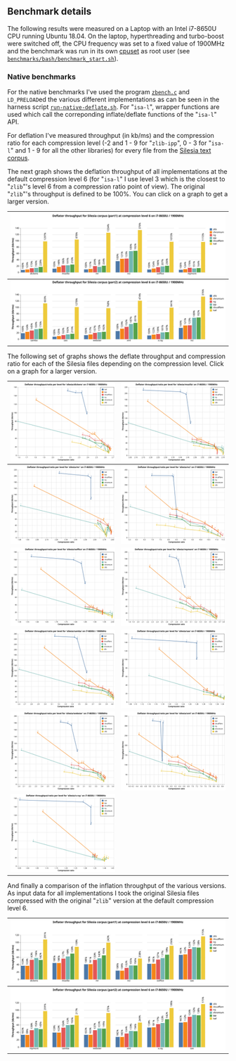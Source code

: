 ## Benchmark details

The following results were measured on a Laptop with an Intel i7-8650U CPU running Ubuntu 18.04. On the laptop, hyperthreading and turbo-boost were switched off, the CPU frequency was set to a fixed value of 1900MHz and the benchmark was run in its own [cpuset](http://manpages.ubuntu.com/manpages/bionic/man1/cset-set.1.html) as root user (see [`benchmarks/bash/benchmark_start.sh`](benchmarks/bash/benchmark_start.sh)). 

### Native benchmarks

For the native benchmarks I've used the program [`zbench.c`](benchmarks/c/zbench.c) and `LD_PRELOAD`ed the various different implementations as can be seen in the harness script [`run-native-deflate.sh`](benchmarks/bash/run-native-deflate.sh). For "`isa-l`", wrapper functions are used which call the correponding inflate/deflate functions of the "`isa-l`" API.

For deflation I've measured throughput (in kb/ms) and the compression ratio for each compression level (-2 and 1 - 9 for "`zlib-ipp`", 0 - 3 for "`isa-l`" and 1 - 9 for all the other libraries) for every file from the [Silesia text corpus](http://www.data-compression.info/Corpora/SilesiaCorpus/index.html).

The next graph shows the deflation throughput of all implementations at the default compression level 6 (for "`isa-l`" I use level 3 which is  the closest to "`zlib`"'s level 6 from a compression ratio point of view). The original "`zlib`"'s throughput is defined to be 100%. You can click on a graph to get a larger version.

| ![](graphs/i7-8650U-1900MHz-deflate-silesia-2020-07-05/file-deflate-silesia-horizontal-part1.svg) |
|-------|
| ![](graphs/i7-8650U-1900MHz-deflate-silesia-2020-07-05/file-deflate-silesia-horizontal-part2.svg) |

The following set of graphs shows the deflate throughput and compression ratio for each of the Silesia files depending on the compression level. Click on a graph for a larger version.

| ![](graphs/i7-8650U-1900MHz-deflate-silesia-2020-07-05/ratio-silesia-dickens.svg) | ![](graphs/i7-8650U-1900MHz-deflate-silesia-2020-07-05/ratio-silesia-mozilla.svg) |
|-----|-----|
| ![](graphs/i7-8650U-1900MHz-deflate-silesia-2020-07-05/ratio-silesia-mr.svg) | ![](graphs/i7-8650U-1900MHz-deflate-silesia-2020-07-05/ratio-silesia-nci.svg) |
| ![](graphs/i7-8650U-1900MHz-deflate-silesia-2020-07-05/ratio-silesia-ooffice.svg) | ![](graphs/i7-8650U-1900MHz-deflate-silesia-2020-07-05/ratio-silesia-reymont.svg) |
| ![](graphs/i7-8650U-1900MHz-deflate-silesia-2020-07-05/ratio-silesia-samba.svg) | ![](graphs/i7-8650U-1900MHz-deflate-silesia-2020-07-05/ratio-silesia-sao.svg) |
| ![](graphs/i7-8650U-1900MHz-deflate-silesia-2020-07-05/ratio-silesia-webster.svg) | ![](graphs/i7-8650U-1900MHz-deflate-silesia-2020-07-05/ratio-silesia-xml.svg) |
| ![](graphs/i7-8650U-1900MHz-deflate-silesia-2020-07-05/ratio-silesia-x-ray.svg) | ![]() |

And finally a comparison of the inflation throughput of the various versions. As input data for all implementations I took the original Silesia files compressed with the original "`zlib`" version at the default compression level 6.

| ![](graphs/i7-8650U-1900MHz-inflate-silesia-2020-07-07/file-inflate-silesia-horizontal-part1.svg) |
|-------|
| ![](graphs/i7-8650U-1900MHz-inflate-silesia-2020-07-07/file-inflate-silesia-horizontal-part2.svg) |

